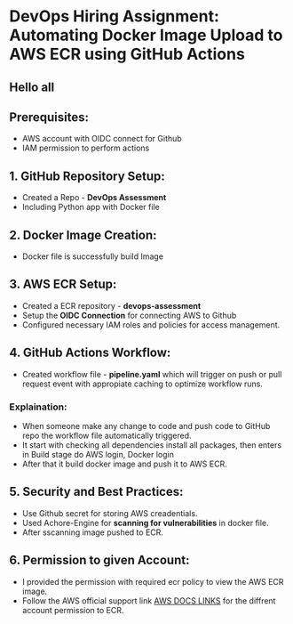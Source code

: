 # DevOps Hiring Assignment: Automating Docker Image Upload to AWS ECR using GitHub Actions
## Hello all
## Prerequisites:
* AWS account with OIDC connect for Github
* IAM permission to perform actions

## 1. GitHub Repository Setup:

* Created a Repo - **DevOps Assessment**</n>
* Including Python app with Docker file

## 2. Docker Image Creation:

* Docker file is successfully build Image

## 3. AWS ECR Setup:

* Created a ECR repository - **devops-assessment**</n>
* Setup the **OIDC Connection** for connecting AWS to Github</n>
* Configured necessary IAM roles and policies for access management.

## 4. GitHub Actions Workflow:

* Created workflow file - **pipeline.yaml**</n> which will trigger on push or pull request event with appropiate caching to optimize workflow runs.
### Explaination:
* When someone make any change to code and push code to GitHub repo the workflow file automatically triggered.</n>
* It start with checking all dependencies install all packages, then enters in Build stage do AWS login, Docker login</n>
* After that it build docker image and push it to AWS ECR.
 
## 5. Security and Best Practices:
* Use Github secret for storing AWS creadentials.</n>
* Used Achore-Engine for **scanning for vulnerabilities** in docker file. </n>
* After sscanning image pushed to ECR.

## 6. Permission to given Account:
* I provided the permission with required ecr policy to view the AWS ECR image.
* Follow the AWS official support link [AWS DOCS LINKS](https://repost.aws/knowledge-center/secondary-account-access-ecr) for the diffrent account permission to ECR.
